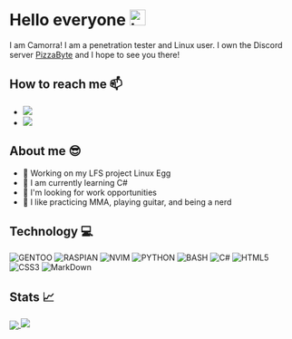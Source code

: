 # Hello everyone <img src="https://user-images.githubusercontent.com/1303154/88677602-1635ba80-d120-11ea-84d8-d263ba5fc3c0.gif" width="28px" alt="hi">
I am Camorra! I am a penetration tester and Linux user. I own the Discord server [PizzaByte](https://www.discord.gg/EgqzFfP) and I hope to see you there!<br/>

## How to reach me :mailbox:
- <a href="https://www.discord.com/"><img src="https://img.shields.io/badge/discord%20Camorrista%200875-7289DA?style=for-the-badge&logo=discord&logoColor=white"/></a>
- <a href="camorragit@tutanota.com/"><img src="https://img.shields.io/badge/tutanota%20camorragit-840010?style=for-the-badge&logo=tutanota&logoColor=white"/></a>

## About me :sunglasses:
- :pencil: Working on my LFS project Linux Egg <br/>
- :book: I am currently learning C#
- :eyes: I'm looking for work opportunities
- :dizzy: I like practicing MMA, playing guitar, and being a nerd

## Technology :computer:

![GENTOO](https://img.shields.io/badge/Gentoo%20-grey?style=for-the-badge&logo=gentoo&logoColor=white&labelColor=a09ac6)
![RASPIAN](https://img.shields.io/badge/Raspian%20-grey?style=for-the-badge&logo=raspberry-pi&logoColor=white&labelColor=b81040)
![NVIM](https://img.shields.io/badge/Nvim%20-grey?style=for-the-badge&logo=neovim&logoColor=white&labelColor=57a143)
![PYTHON](https://img.shields.io/badge/-python-grey?style=for-the-badge&logo=python&logoColor=white&labelColor=306998)
![BASH](https://img.shields.io/badge/bash%20-grey?style=for-the-badge&logo=gnu-bash&logoColor=white&labelColor=4EAA25)
![C#](https://img.shields.io/badge/CSharp%20-grey?style=for-the-badge&logo=c-sharp&logoColor=white&labelColor=9b4f97)
![HTML5](https://img.shields.io/badge/html%205-grey?style=for-the-badge&logo=html5&logoColor=white&labelColor=F16529)
![CSS3](https://img.shields.io/badge/css%203-grey?style=for-the-badge&logo=css3&logoColor=white&labelColor=1c88c7)
![MarkDown](https://img.shields.io/badge/-Markdown-grey?style=for-the-badge&logo=Markdown&logoColor=white&labelColor=000000)

## Stats :chart_with_upwards_trend:

<a href="https://github.com/Camorrista">
  <img align="center" src="https://github-readme-stats.vercel.app/api/top-langs/?username=Camorrista&title_color=ffffff&text_color=c9cacc&icon_color=2bbc8a&bg_color=1d1f21">
</a>
<img src="https://github-readme-stats.vercel.app/api?username=Camorrista&show_icons=true&line_height=27&count_private=true&title_color=ffffff&text_color=c9cacc&icon_color=2bbc8a&bg_color=1d1f21"> 

